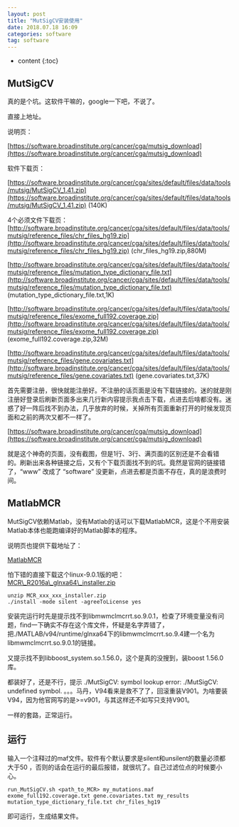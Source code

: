 ```yaml
---
layout: post
title: "MutSigCV安装使用"
date: 2018.07.18 16:09
categories: software
tag: software
---
```

* content
{:toc}

## MutSigCV

真的是个坑。这软件干嘛的，google一下吧，不说了。

直接上地址。

说明页：

[https://software.broadinstitute.org/cancer/cga/mutsig_download](https://software.broadinstitute.org/cancer/cga/mutsig_download)

软件下载页：

[https://software.broadinstitute.org/cancer/cga/sites/default/files/data/tools/mutsig/MutSigCV_1.41.zip](https://software.broadinstitute.org/cancer/cga/sites/default/files/data/tools/mutsig/MutSigCV_1.41.zip) (140K)

4个必须文件下载页：
[http://software.broadinstitute.org/cancer/cga/sites/default/files/data/tools/mutsig/reference_files/chr_files_hg19.zip](http://software.broadinstitute.org/cancer/cga/sites/default/files/data/tools/mutsig/reference_files/chr_files_hg19.zip) (chr\_files\_hg19.zip,880M)

[http://software.broadinstitute.org/cancer/cga/sites/default/files/data/tools/mutsig/reference_files/mutation_type_dictionary_file.txt](http://software.broadinstitute.org/cancer/cga/sites/default/files/data/tools/mutsig/reference_files/mutation_type_dictionary_file.txt) (mutation\_type\_dictionary\_file.txt,1K)

[http://software.broadinstitute.org/cancer/cga/sites/default/files/data/tools/mutsig/reference_files/exome_full192.coverage.zip](http://software.broadinstitute.org/cancer/cga/sites/default/files/data/tools/mutsig/reference_files/exome_full192.coverage.zip) (exome\_full192.coverage.zip,32M)

[http://software.broadinstitute.org/cancer/cga/sites/default/files/data/tools/mutsig/reference_files/gene.covariates.txt](http://software.broadinstitute.org/cancer/cga/sites/default/files/data/tools/mutsig/reference_files/gene.covariates.txt) (gene.covariates.txt,37K)

首先需要注册，很快就能注册好。不注册的话页面是没有下载链接的。迷的就是刚注册好登录后刷新页面多出来几行新内容提示我点击下载，点进去后啥都没有。迷惑了好一阵后找不到办法，几乎放弃的时候，关掉所有页面重新打开的时候发现页面和之前的两次又都不一样了。

[https://software.broadinstitute.org/cancer/cga/mutsig_download](https://software.broadinstitute.org/cancer/cga/mutsig_download)

就是这个神奇的页面，没有截图，但是1行、3行、满页面的区别还是不会看错的。刷新出来各种链接之后，又有个下载页面找不到的坑。竟然是官网的链接错了，“www” 改成了 “software” 没更新，点进去都是页面不存在，真的是浪费时间。

## MatlabMCR

MutSigCV依赖Matlab，没有Matlab的话可以下载MatlabMCR，这是个不用安装Matlab本体也能跑编译好的Matlab脚本的程序。

说明页也提供下载地址了：

[MatlabMCR](https://ww2.mathworks.cn/products/compiler/matlab-runtime.html)

怕下错的直接下载这个linux-9.0.1版的吧：[MCR\\_R2016a\\_glnxa64\\_installer.zip](http://ssd.mathworks.com/supportfiles/downloads/R2016a/deployment_files/R2016a/installers/glnxa64/MCR_R2016a_glnxa64_installer.zip)

	unzip MCR_xxx_xxx_installer.zip
	./install -mode silent -agreeToLicense yes

安装完运行时先是提示找不到libmwmclmcrrt.so.9.0.1，检查了环境变量没有问题，find一下确实不存在这个库文件，怀疑是名字弄错了，把./MATLAB/v94/runtime/glnxa64下的libmwmclmcrrt.so.9.4建一个名为libmwmclmcrrt.so.9.0.1的链接。

又提示找不到libboost_system.so.1.56.0，这个是真的没搜到，装boost 1.56.0库。

都装好了，还是不行，提示 ./MutSigCV: symbol lookup error: ./MutSigCV: undefined symbol. 。。。马丹，V94看来是救不了了，回滚重装V901。为啥要装V94，因为他官网写的是>=v901，与其这样还不如写只支持V901。

一样的套路，正常运行。


## 运行

输入一个注释过的maf文件。软件有个默认要求是silent和unsilent的数量必须都大于50
，否则的话会在运行的最后报错，就很坑了。自己过滤位点的时候要小心。

	run_MutSigCV.sh <path_to_MCR> my_mutations.maf exome_full192.coverage.txt gene.covariates.txt my_results mutation_type_dictionary_file.txt chr_files_hg19

即可运行，生成结果文件。
